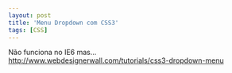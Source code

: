 ```yaml
---
layout: post
title: 'Menu Dropdown com CSS3'
tags: [CSS]
---
```


Não funciona no IE6 mas...<br>
<http://www.webdesignerwall.com/tutorials/css3-dropdown-menu>
